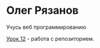 

# Олег Рязанов
Учусь веб программированию

[Урок 12](https://crazysanta.github.io/lesson_12/ "Первые шаги на github") - работа с репозиторием.
